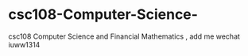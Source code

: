 # csc108-Computer-Science-
csc108 Computer Science  and Financial Mathematics , add me wechat iuww1314
